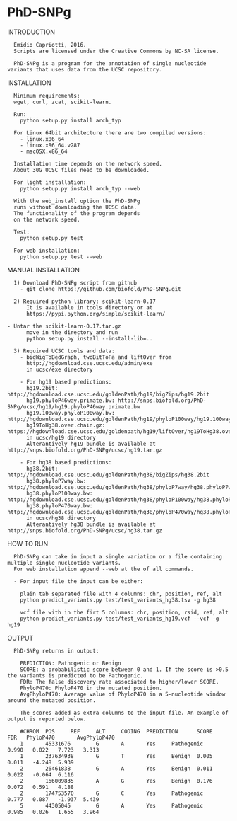 # PhD-SNPg


INTRODUCTION
      
      Emidio Capriotti, 2016.
      Scripts are licensed under the Creative Commons by NC-SA license.

      PhD-SNPg is a program for the annotation of single nucleotide variants that uses data from the UCSC repository.


INSTALLATION

      Minimum requirements:
      wget, curl, zcat, scikit-learn.

      Run:
        python setup.py install arch_typ

      For Linux 64bit architecture there are two compiled versions:
        - linux.x86_64
        - linux.x86_64.v287
        - macOSX.x86_64

      Installation time depends on the network speed.
      About 30G UCSC files need to be downloaded.

      For light installation:
        python setup.py install arch_typ --web

      With the web_install option the PhD-SNPg
      runs without downloading the UCSC data.
      The functionality of the program depends 
      on the network speed.

      Test:
        python setup.py test

      For web installation:
        python setup.py test --web


MANUAL INSTALLATION

      1) Download PhD-SNPg script from github
        - git clone https://github.com/biofold/PhD-SNPg.git

      2) Required python library: scikit-learn-0.17
          It is available in tools directory or at
          https://pypi.python.org/simple/scikit-learn/

	- Untar the scikit-learn-0.17.tar.gz 
          move in the directory and run
          python setup.py install --install-lib=..
          
      3) Required UCSC tools and data:
        - bigWigToBedGraph, twoBitToFa and liftOver from
          http://hgdownload.cse.ucsc.edu/admin/exe
          in ucsc/exe directory

        - For hg19 based predictions:
          hg19.2bit: http://hgdownload.cse.ucsc.edu/goldenPath/hg19/bigZips/hg19.2bit
          hg19.phyloP46way.primate.bw: http://snps.biofold.org/PhD-SNPg/ucsc/hg19/hg19.phyloP46way.primate.bw	
          hg19.100way.phyloP100way.bw: http://hgdownload.cse.ucsc.edu/goldenPath/hg19/phyloP100way/hg19.100way.phyloP100way.bw
          hg19ToHg38.over.chain.gz: https://hgdownload.cse.ucsc.edu/goldenpath/hg19/liftOver/hg19ToHg38.over.chain.gz
          in ucsc/hg19 directory
          Alterantively hg19 bundle is available at http://snps.biofold.org/PhD-SNPg/ucsc/hg19.tar.gz		

        - For hg38 based predictions:
          hg38.2bit: http://hgdownload.cse.ucsc.edu/goldenPath/hg38/bigZips/hg38.2bit
          hg38.phyloP7way.bw:  http://hgdownload.cse.ucsc.edu/goldenPath/hg38/phyloP7way/hg38.phyloP7way.bw
          hg38.phyloP100way.bw:  http://hgdownload.cse.ucsc.edu/goldenPath/hg38/phyloP100way/hg38.phyloP100way.bw
          hg38.phyloP470way.bw:  http://hgdownload.cse.ucsc.edu/goldenPath/hg38/phyloP470way/hg38.phyloP470way.bw
          in ucsc/hg38 directory
          Alterantively hg38 bundle is available at http://snps.biofold.org/PhD-SNPg/ucsc/hg38.tar.gz


HOW TO RUN
		
      PhD-SNPg can take in input a single variation or a file containing multiple single nucleotide variants.
      For web installation append --web at the of all commands.

      - For input file the input can be either: 
	
        plain tab separated file with 4 columns: chr, position, ref, alt
        python predict_variants.py test/test_variants_hg38.tsv -g hg38
       
        vcf file with in the firt 5 columns: chr, position, rsid, ref, alt  
        python predict_variants.py test/test_variants_hg19.vcf --vcf -g hg19


OUTPUT

      PhD-SNPg returns in output: 

        PREDICTION: Pathogenic or Benign
        SCORE: a probabilistic score between 0 and 1. If the score is >0.5 the variants is predicted to be Pathogenic.
        FDR: The false discovery rate associated to higher/lower SCORE.
        PhyloP470: PhyloP470 in the mutated position.
        AvgPhyloP470: Average value of PhyloP470 in a 5-nucleotide window around the mutated position.

        The scores added as extra columns to the input file. An example of output is reported below.

        #CHROM  POS     REF     ALT     CODING  PREDICTION      SCORE   FDR   PhyloP470       AvgPhyloP470
        1       45331676        G       A       Yes     Pathogenic      0.990   0.022   7.723   3.313
        1       237634938       G       T       Yes     Benign  0.005   0.011   -4.248  5.939
        2       26461838        G       A       Yes     Benign  0.011   0.022   -0.064  6.116
        2       166009835       A       G       Yes     Benign  0.176   0.072   0.591   4.188
        2       174753570       G       C       Yes     Pathogenic      0.777   0.087   -1.937  5.439
        5       44305045        G       A       Yes     Pathogenic      0.985   0.026   1.655   3.964

